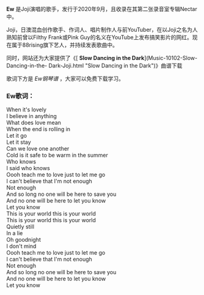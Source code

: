 

**Ew** 是Joji演唱的歌手，发行于2020年9月，且收录在其第二张录音室专辑Nectar中。

Joji，日澳混血创作歌手、作词人、唱片制作人与前YouTuber，在以Joji之名为人熟知前曾以Filthy Frank或Pink
Guy的名义在YouTube上发布搞笑影片的网红。现在属于88rising旗下艺人，并持续发表歌曲中。

同时，网站还为大家提供了《[ **Slow Dancing in the Dark**](Music-10102-Slow-Dancing-in-the-
Dark-Joji.html "Slow Dancing in the Dark")》曲谱下载

歌词下方是 _Ew钢琴谱_ ，大家可以免费下载学习。

### Ew歌词：

When it's lovely  
I believe in anything  
What does love mean  
When the end is rolling in  
Let it go  
Let it stay  
Can we love one another  
Cold is it safe to be warm in the summer  
Who knows  
I said who knows  
Oooh teach me to love just to let me go  
I can't believe that I'm not enough  
Not enough  
And so long no one will be here to save you  
And no one will be here to let you know  
Let you know  
This is your world this is your world  
This is your world this is your world  
Quietly still  
In a lie  
Oh goodnight  
I don't mind  
Oooh teach me to love just to let me go  
I can't believe that I'm not enough  
Not enough  
And so long no one will be here to save you  
And no one will be here to let you know  
Let you know

